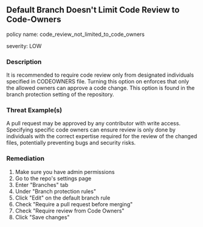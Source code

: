 ## Default Branch Doesn't Limit Code Review to Code-Owners
policy name: code_review_not_limited_to_code_owners

severity: LOW

### Description
It is recommended to require code review only from designated individuals specified in CODEOWNERS file. Turning this option on enforces that only the allowed owners can approve a code change. This option is found in the branch protection setting of the repository.

### Threat Example(s)
A pull request may be approved by any contributor with write access. Specifying specific code owners can ensure review is only done by individuals with the correct expertise required for the review of the changed files, potentially preventing bugs and security risks.



### Remediation
1. Make sure you have admin permissions
2. Go to the repo's settings page
3. Enter "Branches" tab
4. Under "Branch protection rules"
5. Click "Edit" on the default branch rule
6. Check "Require a pull request before merging"
7. Check "Require review from Code Owners"
8. Click "Save changes"



